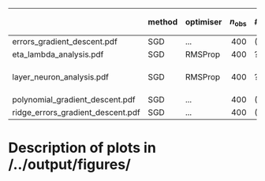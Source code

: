 |                                   | method   | optimiser   |   $n_\mathrm{obs}$ | #epochs   |   #minibatches | $\lambda$   | $\eta$   | $\gamma$   | $\varrho_1$, $\varrho_2$   | $\boldsymbol{\theta}_0$   | $L-1$         | $N_l$                | note   |
|:----------------------------------|:---------|:------------|-------------------:|:----------|---------------:|:------------|:---------|:-----------|:---------------------------|:--------------------------|:--------------|:---------------------|:-------|
| errors_gradient_descent.pdf       | SGD      | ...         |                400 | (25, 50)  |                | 0           | ...      |            |                            |                           |               |                      |        |
| eta_lambda_analysis.pdf           | SGD      | RMSProp     |                400 | ?         |             40 | ...         |          |            |                            |                           | 1             | 5                    |        |
| layer_neuron_analysis.pdf         | SGD      | RMSProp     |                400 | ?         |             40 | ?           | ?        |            |                            |                           | $0,1,\dots,9$ | $10, 20, \dots, 100$ |        |
| polynomial_gradient_descent.pdf   | SGD      | ...         |                400 | (25, 50)  |                | 0           | ...      |            |                            |                           |               |                      |        |
| ridge_errors_gradient_descent.pdf | SGD      | ...         |                400 | (25, 50)  |                | 0.1         | ...      |            |                            |                           |               |                      |        |


# Description of plots in /../output/figures/

